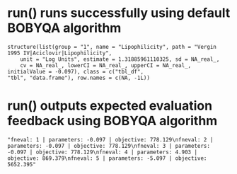 # run() runs successfully using default BOBYQA algorithm

    structure(list(group = "1", name = "Lipophilicity", path = "Vergin 1995 IV|Aciclovir|Lipophilicity", 
        unit = "Log Units", estimate = 1.31885961110325, sd = NA_real_, 
        cv = NA_real_, lowerCI = NA_real_, upperCI = NA_real_, initialValue = -0.097), class = c("tbl_df", 
    "tbl", "data.frame"), row.names = c(NA, -1L))

# run() outputs expected evaluation feedback using BOBYQA algorithm

    "fneval: 1 | parameters: -0.097 | objective: 778.129\nfneval: 2 | parameters: -0.097 | objective: 778.129\nfneval: 3 | parameters: -0.097 | objective: 778.129\nfneval: 4 | parameters: 4.903 | objective: 869.379\nfneval: 5 | parameters: -5.097 | objective: 5652.395"

